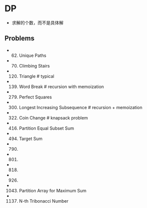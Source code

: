 # DP
- 求解的个数，而不是具体解


## Problems
- 62. Unique Paths

- 70. Climbing Stairs
- 120. Triangle                          # typical
- 139. Word Break                        # recursion with memoization
- 279. Perfect Squares
- 300. Longest Increasing Subsequence    # recursion + memoization
- 322. Coin Change                       # knapsack problem
- 416. Partition Equal Subset Sum
- 494. Target Sum
- 790.
- 801.
- 818.
- 926.
- 1043. Partition Array for Maximum Sum
- 1137. N-th Tribonacci Number

